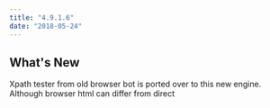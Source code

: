 ```yaml
---
title: "4.9.1.6"
date: "2018-05-24"
---
```


## What's New

Xpath tester from old browser bot is ported over to this new engine. Although browser html can differ from direct